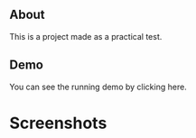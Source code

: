 ## About
This is a project made as a practical test.

## Demo
You can see the running demo by clicking here.

# Screenshots